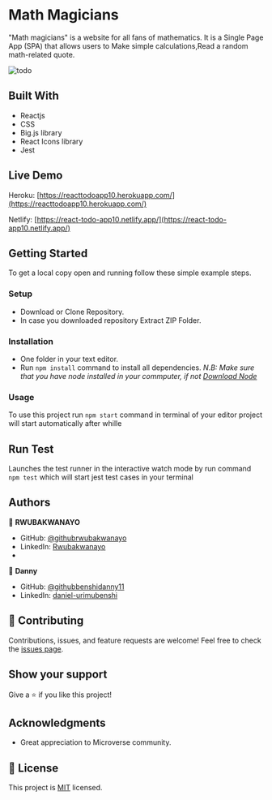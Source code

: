 # Math Magicians

"Math magicians" is a website for all fans of mathematics. It is a Single Page App (SPA) that allows users to Make simple calculations,Read a random math-related quote.

![todo](https://user-images.githubusercontent.com/68381641/172075687-239d5114-f998-46bc-9561-b7dea831499b.png)

## Built With
- Reactjs
- CSS
- Big.js library
- React Icons library
- Jest

## Live Demo
Heroku: [https://reacttodoapp10.herokuapp.com/](https://reacttodoapp10.herokuapp.com/)

Netlify: [https://react-todo-app10.netlify.app/](https://react-todo-app10.netlify.app/)

## Getting Started
To get a local copy open and running follow these simple example steps.
### Setup
- Download or Clone Repository.
- In case you downloaded repository Extract ZIP Folder.
### Installation
- One folder in your text editor.
- Run `npm install` command to install all dependencies.
*N.B: Make sure that you have node installed in your commputer, if not [Download Node](https://nodejs.org/en/)*
### Usage
To use this project run `npm start` command in terminal of your editor project will start automatically after whille
## Run Test
Launches the test runner in the interactive watch mode by run command `npm test` which will start jest test cases in your terminal
## Authors
:bust_in_silhouette: **RWUBAKWANAYO**
- GitHub: [@githubrwubakwanayo](https://github.com/RWUBAKWANAYO)
- LinkedIn: [Rwubakwanayo](https://www.linkedin.com/in/rwubakwanayo-olivier)
- 
:bust_in_silhouette: **Danny**

- GitHub: [@githubbenshidanny11](https://github.com/benshidanny11)
- LinkedIn: [daniel-urimubenshi](https://www.linkedin.com/in/daniel-urimubenshi-077162185/)
## :handshake: Contributing
Contributions, issues, and feature requests are welcome!
Feel free to check the [issues page](../../issues/).
## Show your support
Give a :star:️ if you like this project!
## Acknowledgments
-   Great appreciation to Microverse community.
## :memo: License
This project is [MIT](./MIT.md) licensed.
